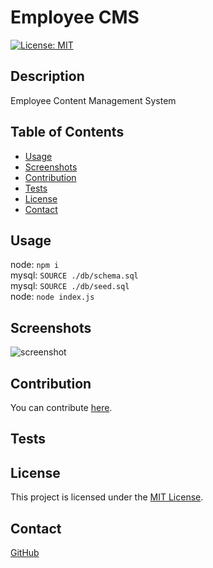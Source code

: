 # Employee CMS
[![License: MIT](https://img.shields.io/badge/License-MIT-blue.svg)](https://opensource.org/licenses/MIT)
## Description
Employee Content Management System
## Table of Contents
- [Usage](#usage)
- [Screenshots](#screenshots)
- [Contribution](#contribution)
- [Tests](#tests)
- [License](#license)
- [Contact](#contact)


## Usage


node: `npm i`   <br/>
mysql: `SOURCE ./db/schema.sql`   <br/>
mysql: `SOURCE ./db/seed.sql`   <br/>
node: `node index.js`   <br/>

## Screenshots
![screenshot](./screenshots/screenshot.png)

## Contribution
You can contribute [here](https://github.com/jroller33/Employee-CMS).

## Tests

## License
This project is licensed under the [MIT License](https://www.mit.edu/~amini/LICENSE.md).

## Contact
[GitHub](https://github.com/jroller33)

